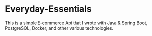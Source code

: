# Everyday-Essentials
This is a simple E-commerce Api that I wrote with Java &amp; Spring Boot, PostgreSQL, Docker, and other various technologies.
